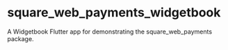 # square_web_payments_widgetbook

A Widgetbook Flutter app for demonstrating the square_web_payments package.
